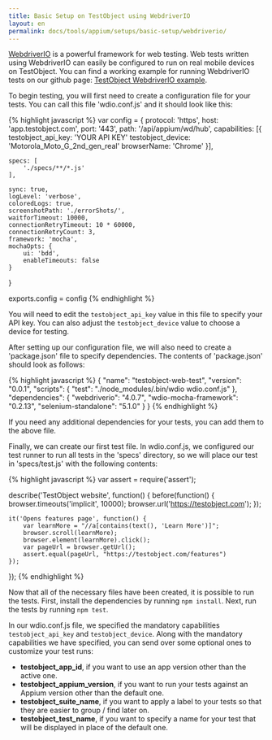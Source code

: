 ```yaml
---
title: Basic Setup on TestObject using WebdriverIO
layout: en
permalink: docs/tools/appium/setups/basic-setup/webdriverio/
---
```


<a href="http://webdriver.io" target="_blank">WebdriverIO</a> is a powerful framework for web testing. Web tests written using WebdriverIO can easily be configured to run on real mobile devices on TestObject. You can find a working example for running WebdriverIO tests on our github page: <a href="https://github.com/testobject/webdriverio-example" target="_blank">TestObject WebdriverIO example</a>.

To begin testing, you will first need to create a configuration file for your tests. You can call this file 'wdio.conf.js' and it should look like this:

{% highlight javascript %}
var config = {
	protocol: 'https',
	host: 'app.testobject.com',
	port: '443',
	path: '/api/appium/wd/hub',
	capabilities: [{
		testobject_api_key: 'YOUR API KEY'
		testobject_device: 'Motorola_Moto_G_2nd_gen_real'
		browserName: 'Chrome'
	}],

	specs: [
		'./specs/**/*.js'
	],

	sync: true,
	logLevel: 'verbose',
	coloredLogs: true,
	screenshotPath: './errorShots/',
	waitforTimeout: 10000,
	connectionRetryTimeout: 10 * 60000,
	connectionRetryCount: 3,
	framework: 'mocha',
	mochaOpts: {
		ui: 'bdd',
		enableTimeouts: false
	}
}

exports.config = config
{% endhighlight %}

You will need to edit the `testobject_api_key` value in this file to specify your API key. You can also adjust the `testobject_device` value to choose a device for testing.

After setting up our configuration file, we will also need to create a 'package.json' file to specify dependencies. The contents of 'package.json' should look as follows:

{% highlight javascript %}
{
	"name": "testobject-web-test",
	"version": "0.0.1",
	"scripts": {
		"test": "./node_modules/.bin/wdio wdio.conf.js"
	},
	"dependencies": {
		"webdriverio": "4.0.7",
		"wdio-mocha-framework": "0.2.13",
		"selenium-standalone": "5.1.0"
	}
}
{% endhighlight %}

If you need any additional dependencies for your tests, you can add them to the above file.

Finally, we can create our first test file. In wdio.conf.js, we configured our test runner to run all tests in the 'specs' directory, so we will place our test in 'specs/test.js' with the following contents:

{% highlight javascript %}
var assert = require('assert');

describe('TestObject website', function() {
	before(function() {
		browser.timeouts('implicit', 10000);
		browser.url('https://testobject.com');
	});

	it('Opens features page', function() {
		var learnMore = "//a[contains(text(), 'Learn More')]";
		browser.scroll(learnMore);
		browser.element(learnMore).click();
		var pageUrl = browser.getUrl();
		assert.equal(pageUrl, "https://testobject.com/features")
	});
});
{% endhighlight %}

Now that all of the necessary files have been created, it is possible to run the tests. First, install the dependencies by running `npm install`. Next, run the tests by running `npm test`.

In our wdio.conf.js file, we specified the mandatory capabilities `testobject_api_key` and `testobject_device`. Along with the mandatory capabilities we have specified, you can send over some optional ones to customize your test runs:

* <strong>testobject_app_id</strong>, if you want to use an app version other than the active one.
* <strong>testobject_appium_version</strong>, if you want to run your tests against an Appium version other than the default one.
* <strong>testobject_suite_name</strong>, if you want to apply a label to your tests so that they are easier to group / find later on.
* <strong>testobject_test_name</strong>, if you want to specify a name for your test that will be displayed in place of the default one.
